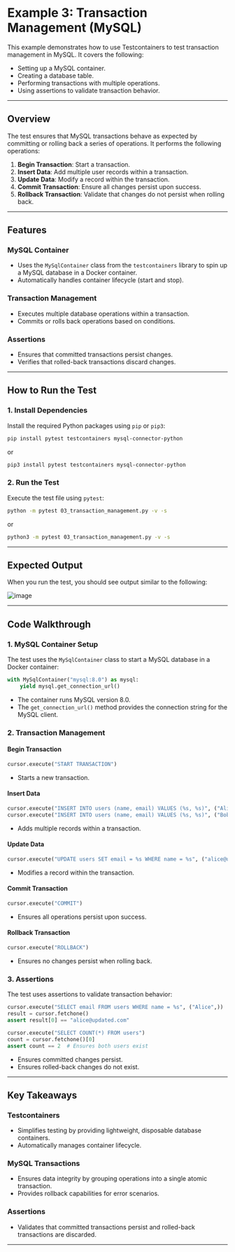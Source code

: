 # Example 3: Transaction Management (MySQL)

This example demonstrates how to use Testcontainers to test transaction management in MySQL. It covers the following:

- Setting up a MySQL container.
- Creating a database table.
- Performing transactions with multiple operations.
- Using assertions to validate transaction behavior.

---

## Overview

The test ensures that MySQL transactions behave as expected by committing or rolling back a series of operations. It performs the following operations:

1. **Begin Transaction**: Start a transaction.
2. **Insert Data**: Add multiple user records within a transaction.
3. **Update Data**: Modify a record within the transaction.
4. **Commit Transaction**: Ensure all changes persist upon success.
5. **Rollback Transaction**: Validate that changes do not persist when rolling back.

---

## Features

### MySQL Container

- Uses the `MySqlContainer` class from the `testcontainers` library to spin up a MySQL database in a Docker container.
- Automatically handles container lifecycle (start and stop).

### Transaction Management

- Executes multiple database operations within a transaction.
- Commits or rolls back operations based on conditions.

### Assertions

- Ensures that committed transactions persist changes.
- Verifies that rolled-back transactions discard changes.

---

## How to Run the Test

### 1. Install Dependencies

Install the required Python packages using `pip` or `pip3`:

```bash
pip install pytest testcontainers mysql-connector-python
```

or

```bash
pip3 install pytest testcontainers mysql-connector-python
```

### 2. Run the Test

Execute the test file using `pytest`:

```bash
python -m pytest 03_transaction_management.py -v -s
```

or

```bash
python3 -m pytest 03_transaction_management.py -v -s
```

---

## Expected Output

When you run the test, you should see output similar to the following:

![image](https://github.com/user-attachments/assets/725e9979-685c-4073-80b1-fb466cb427b3)

---

## Code Walkthrough

### 1. MySQL Container Setup

The test uses the `MySqlContainer` class to start a MySQL database in a Docker container:

```python
with MySqlContainer("mysql:8.0") as mysql:
    yield mysql.get_connection_url()
```

- The container runs MySQL version 8.0.
- The `get_connection_url()` method provides the connection string for the MySQL client.

### 2. Transaction Management

#### **Begin Transaction**
```python
cursor.execute("START TRANSACTION")
```
- Starts a new transaction.

#### **Insert Data**
```python
cursor.execute("INSERT INTO users (name, email) VALUES (%s, %s)", ("Alice", "alice@example.com"))
cursor.execute("INSERT INTO users (name, email) VALUES (%s, %s)", ("Bob", "bob@example.com"))
```
- Adds multiple records within a transaction.

#### **Update Data**
```python
cursor.execute("UPDATE users SET email = %s WHERE name = %s", ("alice@updated.com", "Alice"))
```
- Modifies a record within the transaction.

#### **Commit Transaction**
```python
cursor.execute("COMMIT")
```
- Ensures all operations persist upon success.

#### **Rollback Transaction**
```python
cursor.execute("ROLLBACK")
```
- Ensures no changes persist when rolling back.

### 3. Assertions

The test uses assertions to validate transaction behavior:

```python
cursor.execute("SELECT email FROM users WHERE name = %s", ("Alice",))
result = cursor.fetchone()
assert result[0] == "alice@updated.com"

cursor.execute("SELECT COUNT(*) FROM users")
count = cursor.fetchone()[0]
assert count == 2  # Ensures both users exist
```

- Ensures committed changes persist.
- Ensures rolled-back changes do not exist.

---

## Key Takeaways

### Testcontainers

- Simplifies testing by providing lightweight, disposable database containers.
- Automatically manages container lifecycle.

### MySQL Transactions

- Ensures data integrity by grouping operations into a single atomic transaction.
- Provides rollback capabilities for error scenarios.

### Assertions

- Validates that committed transactions persist and rolled-back transactions are discarded.

---

